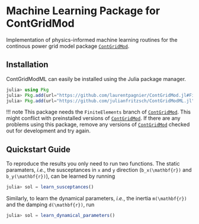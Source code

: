 # Machine Learning Package for ContGridMod

Implementation of physics-informed machine learning routines for the continous power grid model package [`ContGridMod`](https://github.com/laurentpagnier/ContGridMod.jl).

## Installation

ContGridModML can easily be installed using the Julia package manager.
```julia
julia> using Pkg
julia> Pkg.add(url="https://github.com/laurentpagnier/ContGridMod.jl#FiniteElements")
julia> Pkg.add(url="https://github.com/julianfritzsch/ContGridModML.jl")
```
!!! note
    This package needs the `FiniteElements` branch of [`ContGridMod`](https://github.com/laurentpagnier/ContGridMod.jl).
    This might conflict with preinstalled versions of [`ContGridMod`](https://github.com/laurentpagnier/ContGridMod.jl).
    If there are any problems using this package, remove any versions of [`ContGridMod`](https://github.com/laurentpagnier/ContGridMod.jl) checked out for development and try again.

## Quickstart Guide

To reproduce the results you only need to run two functions.
The static paramaters, *i.e.*, the susceptances in ``x`` and ``y`` direction (``b_x(\mathbf{r})`` and ``b_y(\mathbf{r})``), can be learned by running
```julia
julia> sol = learn_susceptances()
```

Similarly, to learn the dynamical parameters, *i.e.*, the inertia ``m(\mathbf{r})`` and the damping ``d(\mathbf{r})``, run

```julia
julia> sol = learn_dynamical_parameters()
```
